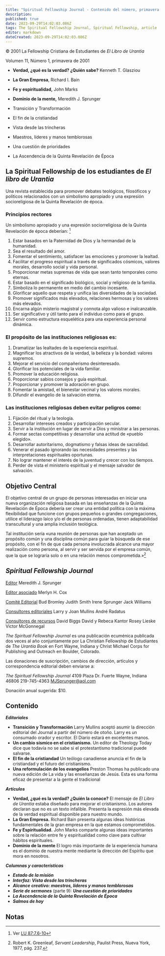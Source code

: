 ```yaml
---
title: "Spiritual Fellowship Journal - Contenido del número, primavera de 2001"
description: 
published: true
date: 2023-09-29T14:02:03.086Z
tags: The Spiritual Fellowship Journal, Spiritual Fellowship, article
editor: markdown
dateCreated: 2023-09-29T14:02:03.086Z
---
```


<p class="v-card v-sheet theme--light grey lighten-3 px-2">© 2001 La Fellowship Cristiana de Estudiantes de <i>El Libro de Urantia</i></p>


Volumen 11, Número 1, primavera de 2001

- **Verdad, ¿qué es la verdad? ¿Quién sabe?** Kenneth T. Glasziou
- **La Gran Empresa**, Richard I. Bain
- **Fe y espiritualidad,** John Marks
- **Dominio de la mente,** Meredith J. Sprunger

- Transición y Transformación
- El fin de la cristiandad
- Vista desde las trincheras
- Maestros, líderes y manos temblorosas
- Una cuestión de prioridades
- La Ascendencia de la Quinta Revelación de Época

## La Spiritual Fellowship de los estudiantes de _El libro de Urantia_

Una revista establecida para promover debates teológicos, filosóficos y políticos relacionados con un simbolismo apropiado y una expresión socioreligiosa de la Quinta Revelación de época.

### Principios rectores

Un simbolismo apropiado y una expresión sociorreligiosa de la Quinta Revelación de época deberían: [^1]

1. Estar basados en la Paternidad de Dios y la hermandad de la humanidad.
2. Sea el resultado del amor.
3. Fomentar el sentimiento, satisfacer las emociones y promover la lealtad.
4. Facilitar el progreso espiritual a través de significados cósmicos, valores morales, desarrollo social y vida personal.
5. Proporcionar metas supremas de vida que sean tanto temporales como eternas.
6. Estar basado en el significado biológico, social y religioso de la familia.
7. Simboliza lo permanente en medio del cambio incesante.
8. Glorificar aquello que respeta y unifica las diversidades de la sociedad.
9. Promover significados más elevados, relaciones hermosas y los valores más elevados.
10. Encarna algún misterio magistral y connota algo valioso e inalcanzable.
11. Ser significativo y útil tanto para el individuo como para el grupo.
12. Servir como estructura esquelética para una experiencia personal dinámica.

### El propósito de las instituciones religiosas es:

1. Dramatizar las lealtades de la experiencia espiritual.
2. Magnificar los atractivos de la verdad, la belleza y la bondad: valores supremos.
3. Mejorar el servicio del compañerismo desinteresado.
4. Glorificar los potenciales de la vida familiar.
5. Promover la educación religiosa.
6. Proporcionar sabios consejos y guía espiritual.
7. Proporcionar y promover la adoración en grupo.
8. Fomentar la amistad, el bienestar vecinal y los valores morales.
9. Difundir el evangelio de la salvación eterna.

### Las instituciones religiosas deben evitar peligros como:

1. Fijación del ritual y la teología.
2. Desarrollar intereses creados y participación secular.
3. Servir a la institución en lugar de servir a Dios y ministrar a las personas.
4. Formar sectas competitivas y desarrollar una actitud de «pueblo elegido».
5. Desarrollar autoritarismo, dogmatismo y falsas ideas de sacralidad.
6. Venerar el pasado ignorando las necesidades presentes y las interpretaciones espirituales oportunas.
7. No lograr mantener el interés de la juventud y crecer con los tiempos.
8. Perder de vista el ministerio espiritual y el mensaje salvador de salvación.

## Objetivo Central

El objetivo central de un grupo de personas interesadas en iniciar una nueva organización religiosa basada en las enseñanzas de la Quinta Revelación de Época debería ser crear una entidad política con la máxima flexibilidad que funcione con grupos pequeños o grandes congregaciones, utilice el liderazgo laico y/o el de personas ordenadas, tienen adaptabilidad transcultural y una amplia inclusión teológica.

Tal institución sería «una reunión de personas que han aceptado un propósito común y una disciplina común para guiar la búsqueda de ese propósito, con el fin de que cada persona involucrada alcance una mayor realización como persona, al servir y ser servida por el empresa común, que la que se lograría solo o en una relación menos comprometida.»[^2]


## _Spiritual Fellowship Journal_

<ins>Editor</ins>
Meredith J. Sprunger

<ins>Editor asociado</ins>
Merlyn H. Cox

<ins>Comité Editorial</ins>
Bud Bromley
Judith Smith
Irene Sprunger
Jack Williams

<ins>Consultores editoriales</ins>
Larry y Joan Mullins
André Radatus

<ins>Consultores de recursos</ins>
David Biggs
David y Rebeca Kantor
Rosey Lieske
Victor McGonnegal

_The Spiritual Fellowship Journal_ es una publicación ecuménica publicada dos veces al año conjuntamente por La Christian Fellowship de Estudiantes de _The Urantia Book_ en Fort Wayne, Indiana y Christ Michael Corps for Publishing and Outreach en Boulder, Colorado.

Las donaciones de suscripción, cambios de dirección, artículos y correspondencia editorial deben enviarse a:

_The Spiritual Fellowship Journal_ 4109 Plaza Dr.
Fuerte Wayne, Indiana 46806
219-745-4363
MJSprunger@aol.com

Donación anual sugerida: \$10.

## Contenido

***Editoriales***

- **Transición y Transformación**
    Larry Mullins aceptó asumir la dirección editorial del Journal a partir del número de otoño. Larry es un consumado orador y escritor. El Diario estará en excelentes manos.
- **Un cambio sísmico en el cristianismo.**
    Un editor de Theology Today dice que todavía no se sabe si el protestantismo tradicional puede salvarse.
- **El fin de la cristiandad**
    Un teólogo canadiense anuncia el fin de la cristiandad y el futuro del cristianismo.
- **Una reformulación de los evangelios**
    Preston Thomas ha publicado una nueva edición de La vida y las enseñanzas de Jesús. Esta es una forma eficaz de presentar a la gente el tradicional

***Artículos***

- **Verdad, ¿qué es la verdad? ¿Quién la conoce?**
    El mensaje de _El Libro de Urantia_ estaba diseñado para mejorar el cristianismo. Los autores declaran que no es un texto infalible. Presenta la expresión más elevada de la verdad espiritual disponible para nuestro mundo.
- **La Gran Empresa.**
    Richard Bain presenta algunas ideas históricas fundamentales de la gran empresa en la que estamos comprometidos.
- **Fe y Espiritualidad.**
    John Marks comparte algunas ideas importantes sobre la relación entre fe y espiritualidad como clave para cultivar hábitos espirituales.
- **Dominio de la mente**
    El logro más importante de la experiencia humana es el dominio de nuestra mente mediante la dirección del Espíritu que mora en nosotros.

***Columnas y características***

- ***Estado de la misión***
- ***Interfaz: Vista desde las trincheras***
- ***Alcance creativo: maestros, líderes y manos temblorosas***
- ***Serie de sermones*** (parte 9): ***Una cuestión de prioridades***
- ***La Ascendencia de la Quinta Revelación de Época***
- ***Salmos de hoy***



## Notas


[^1]: Ver [LU 87:7.6-10](/es/The_Urantia_Book/87#p7_6)

[^2]: Robert K. Greenleaf, _Servant Leadership_, Paulist Press, Nueva York, 1977, pág. 237.